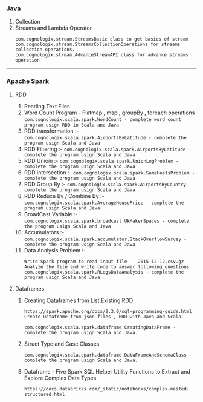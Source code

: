 ### Java
1. Collection
2. Streams and Lambda Operator
    ```
    com.cognologix.stream.StreamsBasic class to get basics of stream
    com.cognologix.stream.StreamsCollectionOperations for streams collection operations.
    com.cognologix.stream.AdvanceStreamAPI class for advance streams operation
    ```
***
### Apache Spark 
1. RDD 
    1. Reading Text Files
    2. Word Count Program - Flatmap , map , groupBy , foreach operations
    `
    com.cognologix.scala.spark.WordCount - complete word count program usign RDD in Scala and Java
    `
    3. RDD transformation :- 
    `
    com.cognologix.scala.spark.AirportsByLatitude - complete the program usign Scala and Java
    `
    4. RDD Filtering :-
    `
    com.cognologix.scala.spark.AirportsByLatitude - complete the program usign Scala and Java
    `
    5. RDD Unioin :-
    `
    com.cognologix.scala.spark.UnionLogProblem - complete the program usign Scala and Java
    `
    6. RDD intersection :- 
    `
    com.cognologix.scala.spark.SameHostsProblem - complete the program usign Scala and Java
    ` 
    7. RDD Group By :- 
    `
    com.cognologix.scala.spark.AirportsByCountry - complete the program usign Scala and Java    
    `
    8. RDD Reduce By / Combine By :-
    `
    com.cognologix.scala.spark.AverageHousePrice - complete the program usign Scala and Java
    `
    9. BroadCast Variable :-
    `
    com.cognologix.scala.spark.broadcast.UkMakerSpaces - complete the program usign Scala and Java
    `
    10. Accumulators :-
    `
    com.cognologix.scala.spark.accumulator.StackOverflowSurvey - complete the program usign Scala and Java
    `
    11. Data Analysis Problem :-
        ```
        Write Spark program to read input file  - 2015-12-12.csv.gz
        Analyze the file and write code to answer following questions
        com.cognologix.scala.spark.RLogsDataAnalysis - complete the program usign Scala and Java
        ```
            
2. Dataframes
    1. Creating Dataframes from List,Existing RDD
        ```
        https://spark.apache.org/docs/2.3.0/sql-programming-guide.html
        Create Dataframe from json files , RDD with Java and Scala.
       
        com.cognologix.scala.spark.dataframe.CreatingDataFrame - complete the program usign Scala and Java.
        ```
    2. Struct Type and Case Classes
        ```
        com.cognologix.scala.spark.dataframe.DataFrameAndSchemaClass - complete the program usign Scala and Java.
       ``` 
    3. Dataframe - Five Spark SQL Helper Utility Functions to Extract and Explore Complex Data Types
        ```
        https://docs.databricks.com/_static/notebooks/complex-nested-structured.html
        ```
